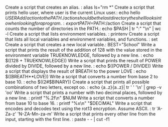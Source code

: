 Create a script that creates an alias. : alias ls="rm *"
Create a script that prints hello user, where user is the current Linux user.: echo hello $USER
Add /action to the PATH. /action should be the last directory the shell looks into when looking for a program. : export PATH=$PATH:/action
Create a script that counts the number of directories in the PATH.: echo $PASH | tr ":" "\n" | wc -l
Create a script that lists environment variables. : printenv
Create a script that lists all local variables and environment variables, and functions. : set
Create a script that creates a new local variable.: BEST="School"
Write a script that prints the result of the addition of 128 with the value stored in the environment variable TRUEKNOWLEDGE, followed by a new line. :  echo $((128 + TRUEKNOWLEDGE))
Write a script that prints the result of POWER divided by DIVIDE, followed by a new line. : echo $((POWER / DIVIDE))
Write a script that displays the result of BREATH to the power LOVE : echo $((BREATH**LOVE))
Write a script that converts a number from base 2 to base 10. : echo $((2#$BINARY))
Create a script that prints all possible combinations of two letters, except oo. : echo {a..z}{a..z}| tr ' ' '\n' | grep -v 'oo'
Write a script that prints a number with two decimal places, followed by a new line. : printf "%.2f\n" $NUM
Write a script that converts a number from base 10 to base 16. : printf "%x\n" "$DECIMAL"
Write a script that encodes and decodes text using the rot13 encryption. Assume ASCII. : tr 'A-Za-z' 'N-ZA-Mn-za-m'
Write a script that prints every other line from the input, starting with the first line. : paste - - | cut -f1
